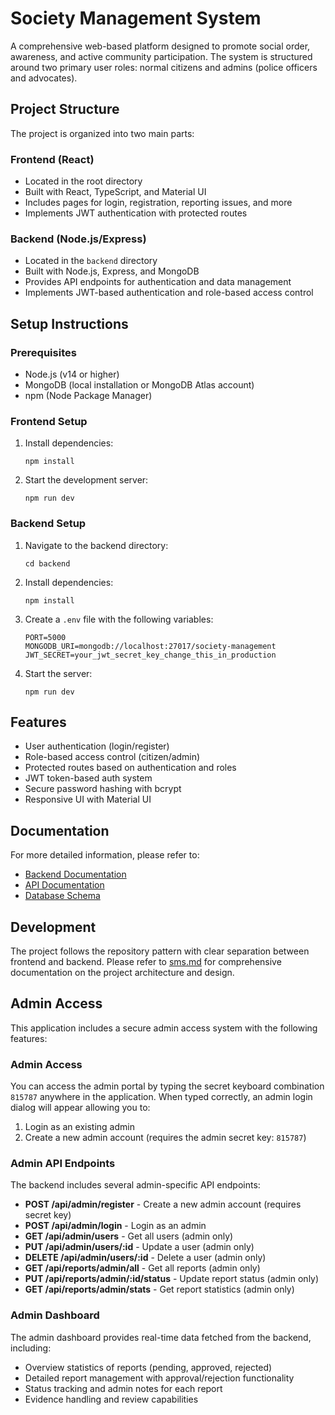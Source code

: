 # Society Management System

A comprehensive web-based platform designed to promote social order, awareness, and active community participation. The system is structured around two primary user roles: normal citizens and admins (police officers and advocates).

## Project Structure

The project is organized into two main parts:

### Frontend (React)

- Located in the root directory
- Built with React, TypeScript, and Material UI
- Includes pages for login, registration, reporting issues, and more
- Implements JWT authentication with protected routes

### Backend (Node.js/Express)

- Located in the `backend` directory
- Built with Node.js, Express, and MongoDB
- Provides API endpoints for authentication and data management
- Implements JWT-based authentication and role-based access control

## Setup Instructions

### Prerequisites

- Node.js (v14 or higher)
- MongoDB (local installation or MongoDB Atlas account)
- npm (Node Package Manager)

### Frontend Setup

1. Install dependencies:
   ```
   npm install
   ```

2. Start the development server:
   ```
   npm run dev
   ```

### Backend Setup

1. Navigate to the backend directory:
   ```
   cd backend
   ```

2. Install dependencies:
   ```
   npm install
   ```

3. Create a `.env` file with the following variables:
   ```
   PORT=5000
   MONGODB_URI=mongodb://localhost:27017/society-management
   JWT_SECRET=your_jwt_secret_key_change_this_in_production
   ```

4. Start the server:
   ```
   npm run dev
   ```

## Features

- User authentication (login/register)
- Role-based access control (citizen/admin)
- Protected routes based on authentication and roles
- JWT token-based auth system
- Secure password hashing with bcrypt
- Responsive UI with Material UI

## Documentation

For more detailed information, please refer to:

- [Backend Documentation](backend/README.md)
- [API Documentation](backend/README.md#api-endpoints)
- [Database Schema](sms.md#database-schema)

## Development

The project follows the repository pattern with clear separation between frontend and backend. Please refer to [sms.md](sms.md) for comprehensive documentation on the project architecture and design.

## Admin Access

This application includes a secure admin access system with the following features:

### Admin Access

You can access the admin portal by typing the secret keyboard combination `815787` anywhere in the application. When typed correctly, an admin login dialog will appear allowing you to:

1. Login as an existing admin
2. Create a new admin account (requires the admin secret key: `815787`)

### Admin API Endpoints

The backend includes several admin-specific API endpoints:

- **POST /api/admin/register** - Create a new admin account (requires secret key)
- **POST /api/admin/login** - Login as an admin
- **GET /api/admin/users** - Get all users (admin only)
- **PUT /api/admin/users/:id** - Update a user (admin only)
- **DELETE /api/admin/users/:id** - Delete a user (admin only)
- **GET /api/reports/admin/all** - Get all reports (admin only)
- **PUT /api/reports/admin/:id/status** - Update report status (admin only)
- **GET /api/reports/admin/stats** - Get report statistics (admin only)

### Admin Dashboard

The admin dashboard provides real-time data fetched from the backend, including:

- Overview statistics of reports (pending, approved, rejected)
- Detailed report management with approval/rejection functionality
- Status tracking and admin notes for each report
- Evidence handling and review capabilities 
